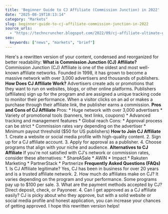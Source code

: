 ```yaml
---
title: 'Beginner Guide to CJ Affiliate (Commission Junction) in 2022'
date: "2025-08-19T18:13:14"
category: "Markets"
slug: beginner-guide-to-cj-affiliate-commission-junction-in-2022
source_urls:
  - "https://techncruncher.blogspot.com/2022/09/cj-affiliate-ultimate-guide-to.html"
seo:
  keywords: ["news", "markets", "brief"]
---
```

Here's a rewritten version of your content, condensed and reorganized for better readability:  **What is Commission Junction (CJ) Affiliate?**  Commission Junction (CJ) Affiliate is one of the oldest and most well-known affiliate networks. Founded in 1998, it has grown to become a massive network with over 3,000 advertisers and thousands of publishers.  **How Does CJ Affiliate Work?**  Advertisers create ads or promotions that they want to run on websites, blogs, or other online platforms. Publishers (affiliates) sign up for the program and are assigned a unique tracking code to monitor their performance. When a visitor clicks on an ad or makes a purchase through their affiliate link, the publisher earns a commission.  **Pros and Cons of CJ Affiliate**  Pros:  * Huge network with over 3,000 advertisers * Variety of promotional tools (banners, text links, coupons) * Advanced tracking and management features * Global reach  Cons:  * Approval process can be strict * Commission rates vary depending on the advertiser * Minimum payout threshold ($50 for US publishers)  **How to Join CJ Affiliate**  1. Create a website or social media profile with high-quality content. 2. Sign up for a CJ affiliate account. 3. Apply for approval as a publisher. 4. Choose programs that align with your niche and audience.  **Alternatives to CJ Affiliate**  If you're not satisfied with CJ's network or commission rates, consider these alternatives:  * ShareASale * AWIN * Impact * Rakuten Marketing * PartnerStack * Partnerize  **Frequently Asked Questions (FAQs)**  1. Is CJ Affiliate legitimate? Yes, CJ has been in business for over 20 years and is a trusted affiliate network. 2. How much do affiliates make on CJ? It varies depending on the program and your performance. Some programs pay up to $100 per sale. 3. What are the payment methods accepted by CJ? Direct deposit, check, or Payoneer. 4. Can I get approved as a CJ affiliate easily? CJ is picky about who they approve, but with a solid website or social media profile and honest application, you can increase your chances of getting approved.  I hope this rewritten version helps! 
